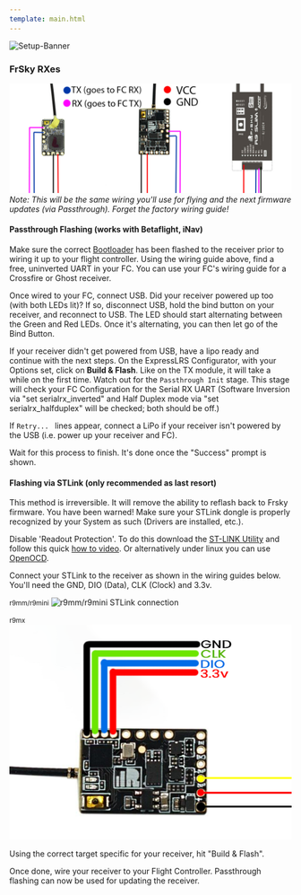 ```yaml
---
template: main.html
---
```


![Setup-Banner](https://raw.githubusercontent.com/ExpressLRS/ExpressLRS-hardware/master/img/quick-start.png)

### FrSky RXes  
![FC Wiring](../assets/images/FC-Wiring.jpg)
*Note: This will be the same wiring you'll use for flying and the next firmware updates (via Passthrough). Forget the factory wiring guide!*

#### Passthrough Flashing (works with Betaflight, iNav)

Make sure the correct [Bootloader](../flashing-bootloader) has been flashed to the receiver prior to wiring it up to your flight controller. Using the wiring guide above, find a free, uninverted UART in your FC. You can use your FC's wiring guide for a Crossfire or Ghost receiver.

Once wired to your FC, connect USB. Did your receiver powered up too (with both LEDs lit)? If so, disconnect USB, hold the bind button on your receiver, and reconnect to USB. The LED should start alternating between the Green and Red LEDs. Once it's alternating, you can then let go of the Bind Button.

If your receiver didn't get powered from USB, have a lipo ready and continue with the next steps. On the ExpressLRS Configurator, with your Options set, click on **Build & Flash**. Like on the TX module, it will take a while on the first time. Watch out for the `Passthrough Init` stage. This stage will check your FC Configuration for the Serial RX UART (Software Inversion via "set serialrx_inverted" and Half Duplex mode via "set serialrx_halfduplex" will be checked; both should be off.)

If `Retry... ` lines appear, connect a LiPo if your receiver isn't powered by the USB (i.e. power up your receiver and FC).

Wait for this process to finish. It's done once the "Success" prompt is shown.

#### Flashing via STLink (only recommended as last resort)

This method is irreversible. It will remove the ability to reflash back to Frsky firmware. You have been warned!
Make sure your STLink dongle is properly recognized by your System as such (Drivers are installed, etc.).

Disable 'Readout Protection'. To do this download the [ST-LINK Utility](https://www.st.com/en/development-tools/stsw-link004.html) and follow this quick [how to video](https://youtu.be/SEYQ1HpRmk0). Or alternatively under linux you can use <a href="/software/open-ocd">OpenOCD</a>. 

Connect your STLink to the receiver as shown in the wiring guides below. You'll need the GND, DIO (Data), CLK (Clock) and 3.3v.

<small>r9mm/r9mini</small>
<img src="https://raw.githubusercontent.com/ExpressLRS/ExpressLRS-Hardware/master/Doc/r9mm_mini_pinout.png" width="60%" alt="r9mm/r9mini STLink connection" />

<small>r9mx</small>
![r9mx STLink connection](../assets/images/r9mxstlink.png)

Using the correct target specific for your receiver, hit "Build & Flash".

Once done, wire your receiver to your Flight Controller. Passthrough flashing can now be used for updating the receiver.
